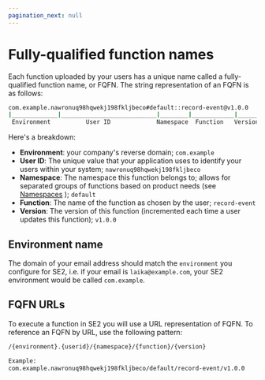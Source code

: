 ```yaml
---
pagination_next: null
---
```


# Fully-qualified function names

Each function uploaded by your users has a unique name called a fully-qualified function name, or FQFN. The string representation of an FQFN is as follows:

```bash
com.example.nawronuq98hqwekj198fkljbeco#default::record-event@v1.0.0
|_____________|___________________________|________|____________|______|
 Environment          User ID             Namespace  Function   Version
```

Here's a breakdown:

* **Environment**: your company's reverse domain; `com.example`
* **User ID**: The unique value that your application uses to identify your users within your system; `nawronuq98hqwekj198fkljbeco`
* **Namespace**: The namespace this function belongs to; allows for separated groups of functions based on product needs (see [Namespaces](docs/se2/customizing-functions/namespaces.md) ); `default`
* **Function**:  The name of the function as chosen by the user; `record-event`
* **Version**: The version of this function \(incremented each time a user updates this function\); `v1.0.0`

## Environment name

The domain of your email address should match the `environment` you 
configure for SE2, i.e. if your email is `laika@example.com`, your 
SE2 environment would be called `com.example`.

## FQFN URLs

To execute a function in SE2 you will use a URL representation of FQFN. To reference an FQFN by URL, use the following pattern:

```bash
/{environment}.{userid}/{namespace}/{function}/{version}

Example:
com.example.nawronuq98hqwekj198fkljbeco/default/record-event/v1.0.0
```


